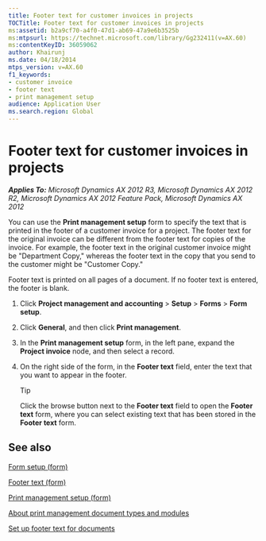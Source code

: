```yaml
---
title: Footer text for customer invoices in projects
TOCTitle: Footer text for customer invoices in projects
ms:assetid: b2a9cf70-a4f0-47d1-ab69-47a9e6b3525b
ms:mtpsurl: https://technet.microsoft.com/library/Gg232411(v=AX.60)
ms:contentKeyID: 36059062
author: Khairunj
ms.date: 04/18/2014
mtps_version: v=AX.60
f1_keywords:
- customer invoice
- footer text
- print management setup
audience: Application User
ms.search.region: Global
---
```


# Footer text for customer invoices in projects 


_**Applies To:** Microsoft Dynamics AX 2012 R3, Microsoft Dynamics AX 2012 R2, Microsoft Dynamics AX 2012 Feature Pack, Microsoft Dynamics AX 2012_

You can use the **Print management setup** form to specify the text that is printed in the footer of a customer invoice for a project. The footer text for the original invoice can be different from the footer text for copies of the invoice. For example, the footer text in the original customer invoice might be "Department Copy," whereas the footer text in the copy that you send to the customer might be "Customer Copy."

Footer text is printed on all pages of a document. If no footer text is entered, the footer is blank.

1.  Click **Project management and accounting** \> **Setup** \> **Forms** \> **Form setup**.

2.  Click **General**, and then click **Print management**.

3.  In the **Print management setup** form, in the left pane, expand the **Project invoice** node, and then select a record.

4.  On the right side of the form, in the **Footer text** field, enter the text that you want to appear in the footer.
    

    > [!TIP]
    > <P>Click the browse button next to the <STRONG>Footer text</STRONG> field to open the <STRONG>Footer text</STRONG> form, where you can select existing text that has been stored in the <STRONG>Footer text</STRONG> form.</P>



## See also

[Form setup (form)](https://technet.microsoft.com/library/aa589956\(v=ax.60\))

[Footer text (form)](https://technet.microsoft.com/library/hh227611\(v=ax.60\))

[Print management setup (form)](https://technet.microsoft.com/library/hh209383\(v=ax.60\))

[About print management document types and modules](about-print-management-document-types-and-modules.md)

[Set up footer text for documents](set-up-footer-text-for-documents.md)

  


